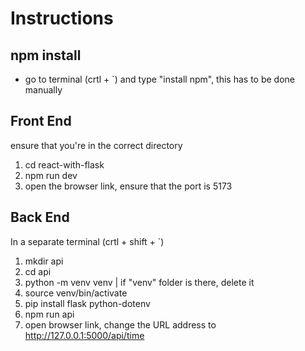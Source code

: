 # Instructions

## npm install
* go to terminal (crtl + `) and type "install npm", this has to be done manually

## Front End
ensure that you're in the correct directory
1. cd react-with-flask
2. npm run dev  
3. open the browser link, ensure that the port is 5173

## Back End
In a separate terminal (crtl + shift + `)
1. mkdir api
2. cd api
3. python -m venv venv          | if "venv" folder is there, delete it
4. source venv/bin/activate
5. pip install flask python-dotenv
6. npm run api
7. open browser link, change the URL address to 
    http://127.0.0.1:5000/api/time
